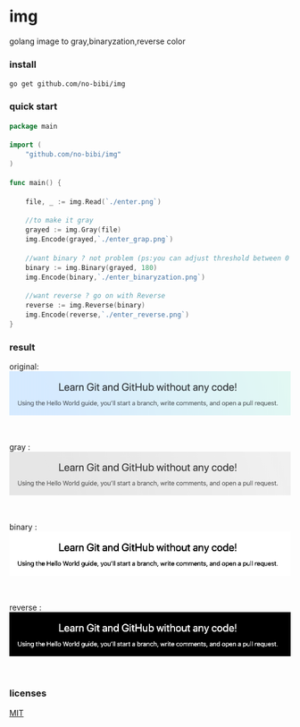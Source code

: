 # img
golang image to gray,binaryzation,reverse color


### install

```code
go get github.com/no-bibi/img
```

### quick start

```go
package main

import (
	"github.com/no-bibi/img"
)

func main() {

	file, _ := img.Read(`./enter.png`)

	//to make it gray
	grayed := img.Gray(file)
	img.Encode(grayed,`./enter_grap.png`)

	//want binary ? not problem (ps:you can adjust threshold between 0 - 255)
	binary := img.Binary(grayed, 180)
	img.Encode(binary,`./enter_binaryzation.png`)

	//want reverse ? go on with Reverse
	reverse := img.Reverse(binary)
	img.Encode(reverse,`./enter_reverse.png`)
}
```

### result



<p>original: <img src="source/enter.png"></p><br>
<p>gray    : <img src="build/enter_grap.png"></p><br>
<p>binary  : <img src="build/enter_binaryzation.png"></p><br>
<p>reverse : <img src="build/enter_reverse.png"></p><br>


### licenses

[MIT](http://opensource.org/licenses/MIT)

